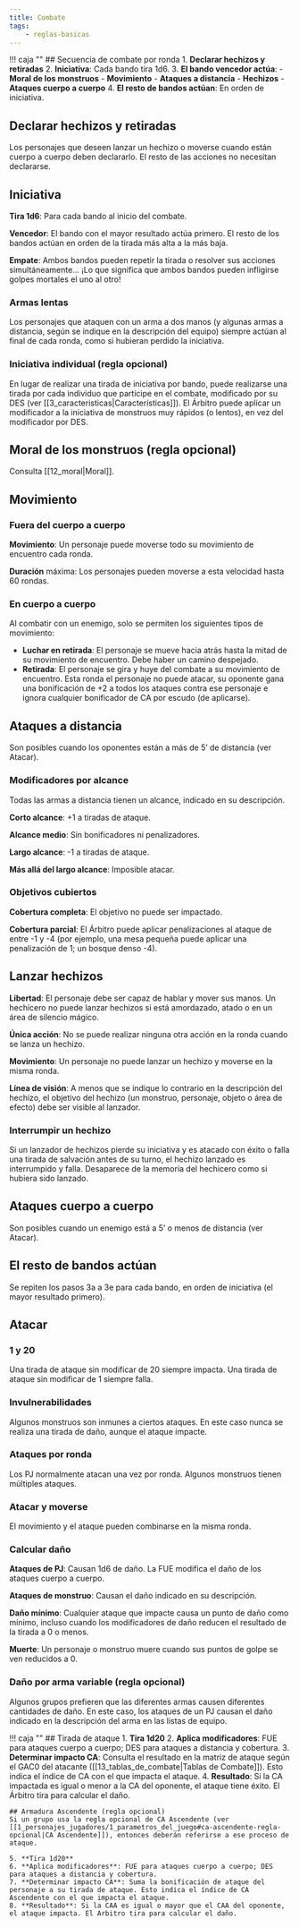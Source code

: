 ```yaml
---
title: Combate
tags:
    - reglas-basicas
---
```


!!! caja ""
    ## Secuencia de combate por ronda
    1. **Declarar hechizos y retiradas**
    2. **Iniciativa**: Cada bando tira 1d6.
    3. **El bando vencedor actúa**:
          - **Moral de los monstruos**
          - **Movimiento**
          - **Ataques a distancia**
          - **Hechizos**
          - **Ataques cuerpo a cuerpo**
     4. **El resto de bandos actúan**: En orden de iniciativa.

## Declarar hechizos y retiradas
Los personajes que deseen lanzar un hechizo o moverse cuando están cuerpo a cuerpo deben declararlo. El resto de las acciones no necesitan declararse.

## Iniciativa
**Tira 1d6**: Para cada bando al inicio del combate.

**Vencedor**: El bando con el mayor resultado actúa primero. El resto de los bandos actúan en orden de la tirada más alta a la más baja.

**Empate**: Ambos bandos pueden repetir la tirada o resolver sus acciones simultáneamente... ¡Lo que significa que ambos bandos pueden infligirse golpes mortales el uno al otro!

### Armas lentas
Los personajes que ataquen con un arma a dos manos (y algunas armas a distancia, según se indique en la descripción del equipo) siempre actúan al final de cada ronda, como si hubieran perdido la iniciativa.

### Iniciativa individual (regla opcional)
En lugar de realizar una tirada de iniciativa por bando, puede realizarse una tirada por cada individuo que participe en el combate, modificado por su DES (ver [[3_caracteristicas|Características]]). El Árbitro puede aplicar un modificador a la iniciativa de monstruos muy rápidos (o lentos), en vez del modificador por DES.

## Moral de los monstruos (regla opcional)
Consulta [[12_moral|Moral]].

## Movimiento
### Fuera del cuerpo a cuerpo
**Movimiento**: Un personaje puede moverse todo su movimiento de encuentro cada ronda.

**Duración** máxima: Los personajes pueden moverse a esta velocidad hasta 60 rondas.

### En cuerpo a cuerpo
Al combatir con un enemigo, solo se permiten los siguientes tipos de movimiento:

- **Luchar en retirada**: El personaje se mueve hacia atrás hasta la mitad de su movimiento de encuentro. Debe haber un camino despejado.
- **Retirada**: El personaje se gira y huye del combate a su movimiento de encuentro. Esta ronda el personaje no puede atacar, su oponente gana una bonificación de +2 a todos los ataques contra ese personaje e ignora cualquier bonificador de CA por escudo (de aplicarse).

## Ataques a distancia
Son posibles cuando los oponentes están a más de 5’ de distancia (ver Atacar).

### Modificadores por alcance
Todas las armas a distancia tienen un alcance, indicado en su descripción.

**Corto alcance**: +1 a tiradas de ataque.

**Alcance medio**: Sin bonificadores ni penalizadores.

**Largo alcance**: -1 a tiradas de ataque.

**Más allá del largo alcance**: Imposible atacar.

### Objetivos cubiertos
**Cobertura completa**: El objetivo no puede ser impactado.

**Cobertura parcial**: El Árbitro puede aplicar penalizaciones al ataque de entre -1 y -4 (por ejemplo, una mesa pequeña puede aplicar una penalización de 1; un bosque denso -4).

## Lanzar hechizos
**Libertad**: El personaje debe ser capaz de hablar y mover sus manos. Un hechicero no puede lanzar hechizos si está amordazado, atado o en un área de silencio mágico.

**Única acción**: No se puede realizar ninguna otra acción en la ronda cuando se lanza un hechizo.

**Movimiento**: Un personaje no puede lanzar un hechizo y moverse en la misma ronda.

**Línea de visión**: A menos que se indique lo contrario en la descripción del hechizo, el objetivo del hechizo (un monstruo, personaje, objeto o área de efecto) debe ser visible al lanzador.

### Interrumpir un hechizo
Si un lanzador de hechizos pierde su iniciativa y es atacado con éxito o falla una tirada de salvación antes de su turno, el hechizo lanzado es interrumpido y falla. Desaparece de la memoria del hechicero como si hubiera sido lanzado.

## Ataques cuerpo a cuerpo
Son posibles cuando un enemigo está a 5’ o menos de distancia (ver Atacar).

## El resto de bandos actúan
Se repiten los pasos 3a a 3e para cada bando, en orden de iniciativa (el mayor resultado primero).

## Atacar
### 1 y 20
Una tirada de ataque sin modificar de 20 siempre impacta. Una tirada de ataque sin modificar de 1 siempre falla.

### Invulnerabilidades
Algunos monstruos son inmunes a ciertos ataques. En este caso nunca se realiza una tirada de daño, aunque el ataque impacte.

### Ataques por ronda

Los PJ normalmente atacan una vez por ronda. Algunos monstruos tienen múltiples ataques.

### Atacar y moverse
El movimiento y el ataque pueden combinarse en la misma ronda.

### Calcular daño
**Ataques de PJ**: Causan 1d6 de daño. La FUE modifica el daño de los ataques cuerpo a cuerpo.

**Ataques de monstruo**: Causan el daño indicado en su descripción.

**Daño mínimo**: Cualquier ataque que impacte causa un punto de daño como mínimo, incluso cuando los modificadores de daño reducen el resultado de la tirada a 0 o menos.

**Muerte**: Un personaje o monstruo muere cuando sus puntos de golpe se ven reducidos a 0.

### Daño por arma variable (regla opcional)
Algunos grupos prefieren que las diferentes armas causen diferentes cantidades de daño. En este caso, los ataques de un PJ causan el daño indicado en la descripción del arma en las listas de equipo.

!!! caja ""
    ## Tirada de ataque
    1. **Tira 1d20** 
    2. **Aplica modificadores**: FUE para ataques cuerpo a cuerpo; DES para ataques a distancia y cobertura.
    3. **Determinar impacto CA**: Consulta el resultado en la matriz de ataque según el GAC0 del atacante ([[13_tablas_de_combate|Tablas de Combate]]). Esto indica el índice de CA con el que impacta el ataque.
    4. **Resultado**: Si la CA impactada es igual o menor a la CA del oponente, el ataque tiene éxito. El Árbitro tira para calcular el daño.
   
    ## Armadura Ascendente (regla opcional)
    Si un grupo usa la regla opcional de CA Ascendente (ver [[1_personajes_jugadores/1_parametros_del_juego#ca-ascendente-regla-opcional|CA Ascendente]]), entonces deberán referirse a ese proceso de ataque.

    5. **Tira 1d20**
    6. **Aplica modificadores**: FUE para ataques cuerpo a cuerpo; DES para ataques a distancia y cobertura.
    7. **Determinar impacto CA**: Suma la bonificación de ataque del personaje a su tirada de ataque. Esto indica el índice de CA Ascendente con el que impacta el ataque.
    8. **Resultado**: Si la CAA es igual o mayor que el CAA del oponente, el ataque impacta. El Arbitro tira para calcular el daño.
